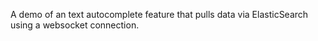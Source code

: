A demo of an text autocomplete feature that pulls data via ElasticSearch using a websocket connection. 
